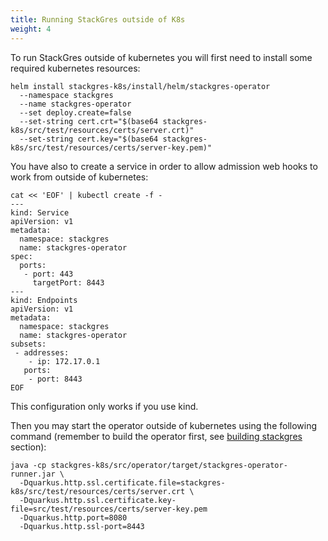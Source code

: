 ```yaml
---
title: Running StackGres outside of K8s
weight: 4
---
```


To run StackGres outside of kubernetes you will first need to install some required kubernetes resources:

```
helm install stackgres-k8s/install/helm/stackgres-operator
  --namespace stackgres
  --name stackgres-operator
  --set deploy.create=false
  --set-string cert.crt="$(base64 stackgres-k8s/src/test/resources/certs/server.crt)"
  --set-string cert.key="$(base64 stackgres-k8s/src/test/resources/certs/server-key.pem)"
```

You have also to create a service in order to allow admission web hooks to work from outside of kubernetes:

```
cat << 'EOF' | kubectl create -f -
---
kind: Service
apiVersion: v1
metadata:
  namespace: stackgres
  name: stackgres-operator
spec:
  ports:
   - port: 443
     targetPort: 8443
---
kind: Endpoints
apiVersion: v1
metadata:
  namespace: stackgres
  name: stackgres-operator
subsets:
 - addresses:
    - ip: 172.17.0.1
   ports:
    - port: 8443
EOF
```

This configuration only works if you use kind.

Then you may start the operator outside of kubernetes using the following command (remember to build the
 operator first, see [building stackgres](../02-building-stackgres) section):

```
java -cp stackgres-k8s/src/operator/target/stackgres-operator-runner.jar \
  -Dquarkus.http.ssl.certificate.file=stackgres-k8s/src/test/resources/certs/server.crt \
  -Dquarkus.http.ssl.certificate.key-file=src/test/resources/certs/server-key.pem
  -Dquarkus.http.port=8080
  -Dquarkus.http.ssl-port=8443
```